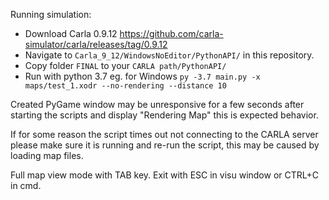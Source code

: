 Running simulation:
* Download Carla 0.9.12 https://github.com/carla-simulator/carla/releases/tag/0.9.12
* Navigate to ```Carla_9_12/WindowsNoEditor/PythonAPI/``` in this repository.
* Copy folder ```FINAL``` to your ```CARLA path/PythonAPI/```
* Run with python 3.7 eg. for Windows ```py -3.7 main.py -x maps/test_1.xodr --no-rendering --distance 10```

Created PyGame window may be unresponsive for a few seconds after starting the scripts and display "Rendering Map" this is expected behavior.

If for some reason the script times out not connecting to the CARLA server please make sure it is running and re-run the script, this may be caused by loading map files.

Full map view mode with TAB key.
Exit with ESC in visu window or CTRL+C in cmd.
